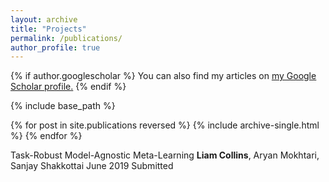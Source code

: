 ```yaml
---
layout: archive
title: "Projects"
permalink: /publications/
author_profile: true
---
```


{% if author.googlescholar %}
  You can also find my articles on <u><a href="{{author.googlescholar}}">my Google Scholar profile</a>.</u>
{% endif %}

{% include base_path %}

{% for post in site.publications reversed %}
  {% include archive-single.html %}
{% endfor %}

Task-Robust Model-Agnostic Meta-Learning
**Liam Collins**, Aryan Mokhtari, Sanjay Shakkottai 
June 2019
Submitted
